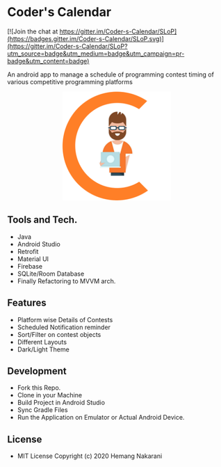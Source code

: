# Coder's Calendar

[![Join the chat at https://gitter.im/Coder-s-Calendar/SLoP](https://badges.gitter.im/Coder-s-Calendar/SLoP.svg)](https://gitter.im/Coder-s-Calendar/SLoP?utm_source=badge&utm_medium=badge&utm_campaign=pr-badge&utm_content=badge)

An android app to manage a schedule of programming contest timing of various competitive programming platforms

<p align="center">
<img src="app/src/main/res/drawable/applogo.png" width=250>
</p>

## Tools and Tech.
- Java
- Android Studio
- Retrofit
- Material UI
- Firebase
- SQLite/Room Database
- Finally Refactoring to MVVM arch.

## Features
- Platform wise Details of Contests
- Scheduled Notification reminder
- Sort/Filter on contest objects
- Different Layouts
- Dark/Light Theme

## Development
- Fork this Repo.
- Clone in your Machine
- Build Project in Android Studio
- Sync Gradle Files
- Run the Application on Emulator or Actual Android Device.

## License
- MIT License Copyright (c) 2020 Hemang Nakarani

